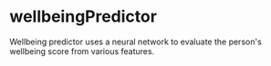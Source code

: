 # wellbeingPredictor
Wellbeing predictor uses a neural network to evaluate the person's wellbeing score from various features.
